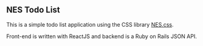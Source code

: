 ## NES Todo List

This is a simple todo list application using the CSS library [NES.css](https://nostalgic-css.github.io/NES.css/).

Front-end is written with ReactJS and backend is a Ruby on Rails JSON API.
